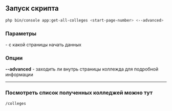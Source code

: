 ## Запуск скрипта
```bash
php bin/console app:get-all-colleges <start-page-number> <--advanced>
```

### Параметры
**<start-page-number>** - с какой страницы начать данных

### Опции
**--advanced** - заходить ли внутрь страницы коллежда для подробной информации

---
### Посмотреть список полученных колледжей можно тут 
```
/colleges
```
